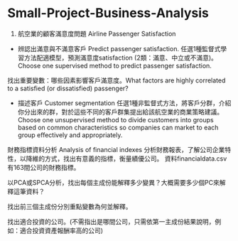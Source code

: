 # Small-Project-Business-Analysis

1. 航空業的顧客滿意度問題 Airline Passenger Satisfaction
* 辨認出滿意與不滿意客戶 Predict passenger satisfaction.
任選1種監督式學習方法配適模型，預測滿意度satisfaction (2類：滿意、中立或不滿意)。Choose one supervised method to predict passenger satisfaction.

找出重要變數：哪些因素影響客戶滿意度。What factors are highly correlated to a satisfied (or dissatisfied) passenger?

* 描述客戶 Customer segmentation
任選1種非監督式方法，將客戶分群，介紹你分出來的群，對於這些不同的客戶群集提出給該航空業的商業策略建議。Choose one unsupervised method to divide customers into groups based on common characteristics so companies can market to each group effectively and appropriately.

財務指標資料分析 Analysis of financial indexes
分析財務報表，了解公司企業特性，以降維的方式，找出有意義的指標，衡量績優公司。
資料financialdata.csv 有163間公司的財務指標。

以PCA或SPCA分析，找出每個主成份能解釋多少變異？大概需要多少個PC來解釋這筆資料？

找出前三個主成份分別重點變數為何並解釋。

找出適合投資的公司。(不需指出是哪間公司，只需依第一主成份結果說明，例如：適合投資資產報酬率高的公司)
